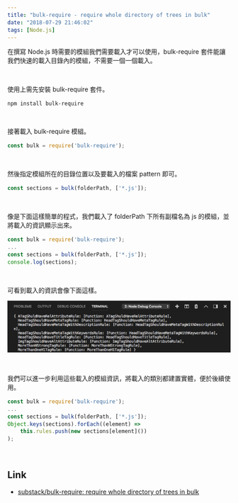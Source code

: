```yaml
---
title: "bulk-require - require whole directory of trees in bulk"
date: "2018-07-29 21:46:02"
tags: [Node.js]
---
```



在撰寫 Node.js 時需要的模組我們需要載入才可以使用，bulk-require 套件能讓我們快速的載入目錄內的模組，不需要一個一個載入。  

<!-- More -->

<br/>


使用上需先安裝 bulk-require 套件。  

    npm install bulk-require

<br/>


接著載入 bulk-require 模組。  

```js
const bulk = require('bulk-require'); 
```

<br/>


然後指定模組所在的目錄位置以及要載入的檔案 pattern 即可。  

```js
const sections = bulk(folderPath, ['*.js']);
```

<br/>


像是下面這樣簡單的程式，我們載入了 folderPath 下所有副檔名為 js 的模組，並將載入的資訊顯示出來。  

```js
const bulk = require('bulk-require');
...
const sections = bulk(folderPath, ['*.js']);
console.log(sections);
```

<br/>


可看到載入的資訊會像下面這樣。  

![1.png](1.png)
 
<br/>


我們可以進一步利用這些載入的模組資訊，將載入的類別都建置實體，便於後續使用。  

```js
const bulk = require('bulk-require'); 
...
const sections = bulk(folderPath, ['*.js']);
Object.keys(sections).forEach((element) =>
    this.rules.push(new sections[element]())
);
```

<br/>


Link
----
* [substack/bulk-require: require whole directory of trees in bulk](https://github.com/substack/bulk-require)
